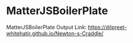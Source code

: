 # MatterJSBoilerPlate
MatterJSBoilerPlate
Output Link: https://dilpreet-whitehatjr.github.io/Newton-s-Craddle/




